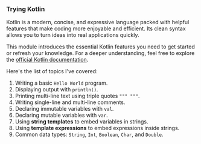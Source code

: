 ### Trying Kotlin

Kotlin is a modern, concise, and expressive language packed with helpful features that make coding more enjoyable and
efficient. Its clean syntax allows you to turn ideas into real applications quickly.

This module introduces the essential Kotlin features you need to get started or refresh your knowledge. For a deeper
understanding, feel free to explore the [official Kotlin documentation](https://kotlinlang.org/docs/home.html).

Here's the list of topics I've covered:

1. Writing a basic `Hello World` program.
2. Displaying output with `println()`.
3. Printing multi-line text using triple quotes `""" """`.
4. Writing single-line and multi-line comments.
5. Declaring immutable variables with `val`.
6. Declaring mutable variables with `var`.
7. Using **string templates** to embed variables in strings.
8. Using **template expressions** to embed expressions inside strings.
9. Common data types: `String`, `Int`, `Boolean`, `Char`, and `Double`.
